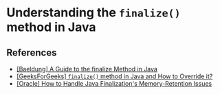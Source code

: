 # Understanding the `finalize()` method in Java

## References

* [[Baeldung] A Guide to the finalize Method in Java](https://www.baeldung.com/java-finalize)
* [[GeeksForGeeks] `finalize()` method in Java and How to Override it?](https://www.geeksforgeeks.org/finalize-method-in-java-and-how-to-override-it/)
* [[Oracle] How to Handle Java Finalization's Memory-Retention Issues](https://www.oracle.com/technical-resources/articles/javase/finalization.html)